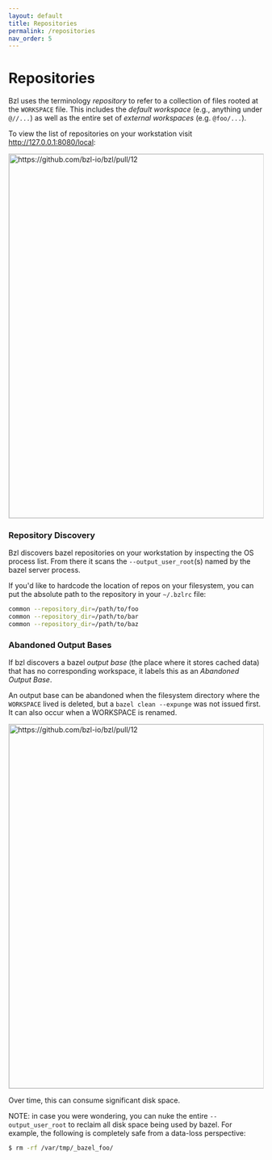 ```yaml
---
layout: default
title: Repositories
permalink: /repositories
nav_order: 5
---
```


# Repositories

Bzl uses the terminology _repository_ to refer to a collection of files rooted at the `WORKSPACE` file.  This includes the _default workspace_ (e.g., anything under `@//...`) as well as the entire set of _external workspaces_ (e.g. `@foo/...`).

To view the list of repositories on your workstation visit <http://127.0.0.1:8080/local>:

<img width="720" alt="https://github.com/bzl-io/bzl/pull/12" src="https://user-images.githubusercontent.com/50580/106345046-84dc0800-626a-11eb-9019-557a3df8f5a4.png" style="border: 1px solid rgba(0,0,0,0.16)">

### Repository Discovery

Bzl discovers bazel repositories on your workstation by inspecting the OS
process list.  From there it scans the `--output_user_root`(s) named by the
bazel server process.

If you'd like to hardcode the location of repos on your filesystem, you can put
the absolute path to the repository in your `~/.bzlrc` file:

```sh 
common --repository_dir=/path/to/foo
common --repository_dir=/path/to/bar
common --repository_dir=/path/to/baz
```

### Abandoned Output Bases

If bzl discovers a bazel _output base_ (the place where it stores cached data)
that has no corresponding workspace, it labels this as an _Abandoned Output
Base_.

An output base can be abandoned when the filesystem directory where the
`WORKSPACE` lived is deleted, but a `bazel clean --expunge` was not issued
first.  It can also occur when a WORKSPACE is renamed.

<img width="720" alt="https://github.com/bzl-io/bzl/pull/12" src="https://user-images.githubusercontent.com/50580/106345508-f79ab280-626d-11eb-94c4-8263dd9dda25.png" style="border: 1px solid rgba(0,0,0,0.16)">

Over time, this can consume significant disk space.

NOTE: in case you were wondering, you can nuke the entire `--output_user_root`
to reclaim all disk space being used by bazel. For example, the following is
completely safe from a data-loss perspective:

```sh
$ rm -rf /var/tmp/_bazel_foo/
```
